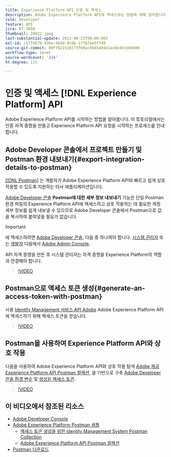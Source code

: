 ```yaml
---
title: Experience Platform API 인증 및 액세스
description: Adobe Experience Platform API에 액세스하는 방법에 대해 알아봅니다.
role: Developer
feature: API
jira: KT-3688
thumbnail: 28832.jpeg
last-substantial-update: 2023-06-21T00:00:00Z
exl-id: c1774670-436e-46dd-9c9b-177bfee5f749
source-git-commit: 90f7621536573f60ac6585404b1ac0e49cb08496
workflow-type: tm+mt
source-wordcount: '334'
ht-degree: 11%

---
```


# 인증 및 액세스 [!DNL Experience Platform] API

Adobe Experience Platform API를 시작하는 방법을 알아봅니다. 이 튜토리얼에서는 인증 자격 증명을 만들고 Experience Platform API 요청을 시작하는 프로세스를 안내합니다.

## Adobe Developer 콘솔에서 프로젝트 만들기 및 Postman 환경 내보내기{#export-integration-details-to-postman}

[[!DNL Postman]](https://www.postman.com/) 는 개발자가 Adobe Experience Platform API와 빠르고 쉽게 상호 작용할 수 있도록 지원하는 타사 애플리케이션입니다.

[Adobe Developer 콘솔](https://developer.adobe.com/console/home) **Postman에 대한 세부 정보 내보내기** 기능은 단일 Postman 환경 파일의 Experience Platform API에 액세스하고 상호 작용하는 데 필요한 계정 세부 정보를 쉽게 내보낼 수 있으므로 Adobe Developer 콘솔에서 Postman으로 값을 복사하여 붙여넣을 필요가 없습니다.

>[!IMPORTANT]
>
>에 액세스하려면 [Adobe Developer 콘솔](https://developer.adobe.com/console/home), 다음 중 하나여야 합니다. [시스템 관리자](https://helpx.adobe.com/enterprise/using/admin-roles.html) 또는 [개발자](https://helpx.adobe.com/enterprise/using/manage-developers.html#:~:text=Add%20developers%20to%20a%20single%20product%20profile&amp;text=In%20the%20Admin%20Console%2C%20navigate,in%20the%20upper%2Dright%20corner.) 다음에서 [Adobe Admin Console](https://adminconsole.adobe.com).
>
> API 자격 증명을 만든 후 시스템 관리자는 자격 증명을 Experience Platform의 역할과 연결해야 합니다.

>[!VIDEO](https://video.tv.adobe.com/v/28832/?quality=12&learn=on)




## Postman으로 액세스 토큰 생성{#generate-an-access-token-with-postman}

사용 [Identity Management 서비스 API Adobe](https://github.com/adobe/experience-platform-postman-samples/tree/master/apis/ims) Adobe Experience Platform API에 액세스하기 위해 액세스 토큰을 얻습니다.

>[!VIDEO](https://video.tv.adobe.com/v/29698/?quality=12&learn=on)


## Postman을 사용하여 Experience Platform API와 상호 작용

다음을 사용하여 Adobe Experience Platform API와 상호 작용 탐색 [Adobe 제공 Experience Platform API Postman 컬렉션](https://github.com/adobe/experience-platform-postman-samples/tree/master/apis/experience-platform), 을 기반으로 구축 [Adobe Developer 콘솔 환경 변수](#export-integration-details-to-postman) 및 [생성된 액세스 토큰](#generate-an-access-token-with-postman).

>[!VIDEO](https://video.tv.adobe.com/v/29704/?quality=12&learn=on)


## 이 비디오에서 참조된 리소스

* [Adobe Developer Console](https://developer.adobe.com/console/home)
* [Adobe Experience Platform Postman 샘플](https://github.com/adobe/experience-platform-postman-samples)
   * [액세스 토큰 생성을 위한 Identity Management System Postman Collection](https://github.com/adobe/experience-platform-postman-samples/tree/master/apis/ims)
   * [Adobe Experience Platform API Postman 컬렉션](https://github.com/adobe/experience-platform-postman-samples/tree/master/apis/experience-platform)
* [Postman 다운로드](https://www.postman.com/)
